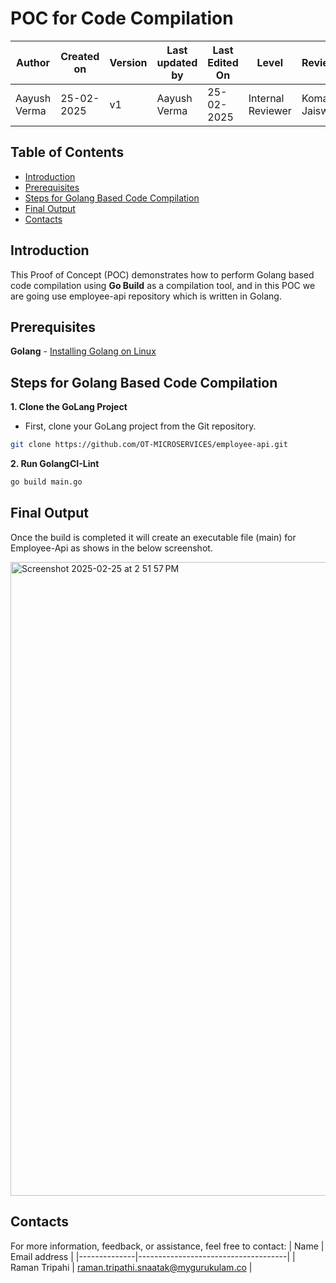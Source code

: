# POC for Code Compilation

| **Author** | **Created on** | **Version** | **Last updated by**|**Last Edited On**|**Level** |**Reviewer** |
|------------|----------------|-------------|----------------|-----------------|-------------|-------------|
| Aayush Verma|   25-02-2025  | v1          | Aayush Verma   | 25-02-2025   |  Internal Reviewer | Komal Jaiswal |

## Table of Contents

- [Introduction](#introduction)
- [Prerequisites](#prerequisites)
- [Steps for Golang Based Code Compilation](#steps-for-golang-based-code-compilation)
- [Final Output](#final-output)
- [Contacts](#contacts)

## Introduction


This Proof of Concept (POC) demonstrates how to perform Golang based code compilation using **Go Build** as a compilation tool, and in this POC we are going use employee-api repository which is written in Golang.

## Prerequisites

**Golang** - [Installing Golang on Linux](https://www.cyberciti.biz/faq/how-to-install-gol-ang-on-ubuntu-linux/)

## Steps for Golang Based Code Compilation

**1. Clone the GoLang Project**

- First, clone your GoLang project from the Git repository.

```sh
git clone https://github.com/OT-MICROSERVICES/employee-api.git
```

**2. Run GolangCI-Lint**


```sh
go build main.go

```

## Final Output
Once the build is completed it will create an executable file (main) for Employee-Api as shows in the below screenshot.

<img width="1014" alt="Screenshot 2025-02-25 at 2 51 57 PM" src="https://github.com/user-attachments/assets/e682968e-2650-4891-86db-b6b00e3dfd06" />


## Contacts

For more information, feedback, or assistance, feel free to contact:
| Name         | Email address                       |
|--------------|-------------------------------------|
| Raman Tripahi | raman.tripathi.snaatak@mygurukulam.co  |


